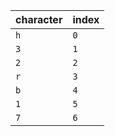 | **character** | **index** |
| ------------- | --------- |
| `h`           | `0`       | 
| `3`           | `1`       |
| `2`           | `2`       |
| `r`           | `3`       |
| `b`           | `4`       |
| `1`           | `5`       |
| `7`           | `6`       |